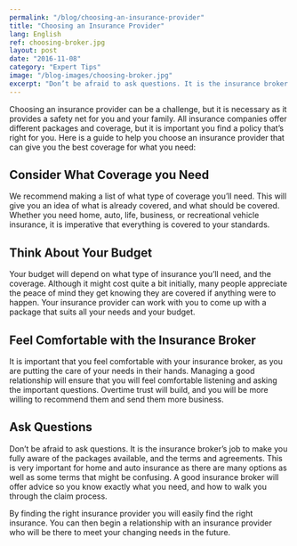 ```yaml
---
permalink: "/blog/choosing-an-insurance-provider"
title: "Choosing an Insurance Provider"
lang: English
ref: choosing-broker.jpg
layout: post
date: "2016-11-08"
category: "Expert Tips"
image: "/blog-images/choosing-broker.jpg"
excerpt: "Don’t be afraid to ask questions. It is the insurance broker’s job to make you fully aware of the packages available, and the terms and agreements."
---
```


Choosing an insurance provider can be a challenge, but it is necessary as it provides a safety net for you and your family. All insurance companies offer different packages and coverage, but it is important you find a policy that’s right for you. Here is a guide to help you choose an insurance provider that can give you the best coverage for what you need:

## Consider What Coverage you Need
We recommend making a list of what type of coverage you’ll need. This will give you an idea of what is already covered, and what should be covered. Whether you need home, auto, life, business, or recreational vehicle insurance, it is imperative that everything is covered to your standards.

## Think About Your Budget
Your budget will depend on what type of insurance you’ll need, and the coverage. Although it might cost quite a bit initially, many people appreciate the peace of mind they get knowing they are covered if anything were to happen. Your insurance provider can work with you to come up with a package that suits all your needs and your budget.

## Feel Comfortable with the Insurance Broker
It is important that you feel comfortable with your insurance broker, as you are putting the care of your needs in their hands. Managing a good relationship will ensure that you will feel comfortable listening and asking the important questions. Overtime trust will build, and you will be more willing to recommend them and send them more business.

## Ask Questions
Don’t be afraid to ask questions. It is the insurance broker’s job to make you fully aware of the packages available, and the terms and agreements. This is very important for home and auto insurance as there are many options as well as some terms that might be confusing. A good insurance broker will offer advice so you know exactly what you need, and how to walk you through the claim process.

By finding the right insurance provider you will easily find the right insurance. You can then begin a relationship with an insurance provider who will be there to meet your changing needs in the future.